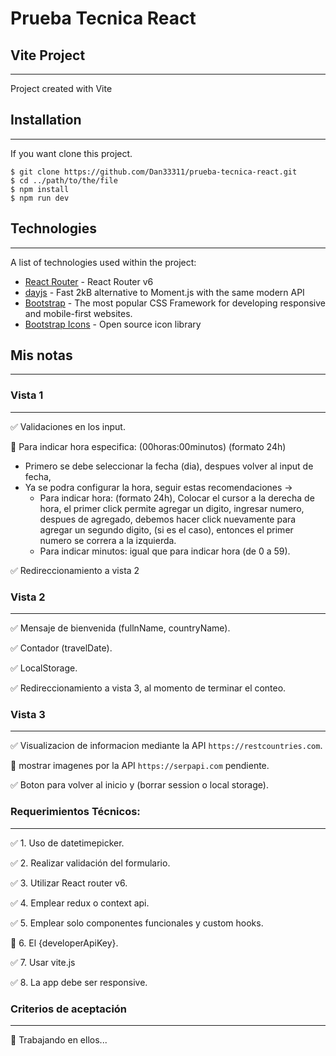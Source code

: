 # Prueba Tecnica React

## Vite Project
***
Project created with Vite

## Installation
***
If you want clone this project. 
```
$ git clone https://github.com/Dan33311/prueba-tecnica-react.git
$ cd ../path/to/the/file
$ npm install
$ npm run dev
```

## Technologies
***
A list of technologies used within the project:

* [React Router](https://reactrouter.com/) - React Router v6
* [dayjs](https://day.js.org/) - Fast 2kB alternative to Moment.js with the same modern API
* [Bootstrap](https://getbootstrap.com/) - The most popular CSS Framework for developing responsive and mobile-first websites.
* [Bootstrap Icons](https://icons.getbootstrap.com/) - Open source icon library

## Mis notas
***
### Vista 1
***
✅ Validaciones en los input.

🔔 Para indicar hora especifica: (00horas:00minutos) (formato 24h)
  * Primero se debe seleccionar la fecha (dia), despues volver al input de fecha,
  * Ya se podra configurar la hora, seguir estas recomendaciones ->
    * Para indicar hora: (formato 24h), Colocar el cursor a la derecha de hora, el primer click permite agregar un digito, ingresar numero, despues de agregado, debemos hacer click nuevamente para agregar un segundo digito, (si es el caso), entonces el primer numero se correra a la izquierda.
    * Para indicar minutos: igual que para indicar hora (de 0 a 59).

✅ Redireccionamiento a vista 2

### Vista 2
***
✅ Mensaje de bienvenida (fullnName, countryName).

✅ Contador (travelDate).

✅ LocalStorage.

✅ Redireccionamiento a vista 3, al momento de terminar el conteo.

### Vista 3
***
✅ Visualizacion de informacion mediante la API `https://restcountries.com`.

💬 mostrar imagenes por la API `https://serpapi.com` pendiente.

✅ Boton para volver al inicio y (borrar session o local storage). 

### Requerimientos Técnicos:
***
✅ 1. Uso de datetimepicker.

✅ 2. Realizar validación del formulario.

✅ 3. Utilizar React router v6.

✅ 4. Emplear redux o context api.

✅ 5. Emplear solo componentes funcionales y custom hooks.

💬 6. El {developerApiKey}.

✅ 7. Usar vite.js

✅ 8. La app debe ser responsive.

### Criterios de aceptación
***
💬 Trabajando en ellos...